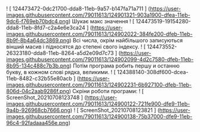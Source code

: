 ! [ 124473472-0dc21700-dda8-11eb-9a57-b147fa71a711 ] (https://user-images.githubusercontent.com/79011613/124901321-903a1900-dfea-11eb-9dc6-f769eb70bdc4.png)
Шукає макс значення
! [ 124473519-19154280-dda8-11eb-8fd7-c2a4e6e3ca24 ] (https://user-images.githubusercontent.com/79011613/124902022-384fe200-dfeb-11eb-8b9f-8b4a64dc3869.png)
Всі числа, окрім найбільшого записуються вінший масив і підносятся до степені свого індексу.
! [ 124473552-26323180-dda8-11eb-8264-a5d2e09d7c73 ] (https://user-images.githubusercontent.com/79011613/124902099-4d2c7580-dfeb-11eb-8b95-134c488c7b3b.png)
Потім програма робить першу и останню букву, в кожном слові рядка, великими.
! [ 124388140-308df600-dcea-11eb-8482-c32b55e80acb ] (https://user-images.githubusercontent.com/79011613/124902231-6b927100-dfeb-11eb-806d-04c2aab9286f.png)
Скріни роботи програми:
! [ ScreenShot_20210708123748 ] (https://user-images.githubusercontent.com/79011613/124900122-721fe900-dfe9-11eb-9a4b-926968cb7666.png)
! [ ScreenShot_20210708123821 ] (https://user-images.githubusercontent.com/79011613/124900138-75b37000-dfe9-11eb-96c4-92fadaaa456e.png)
